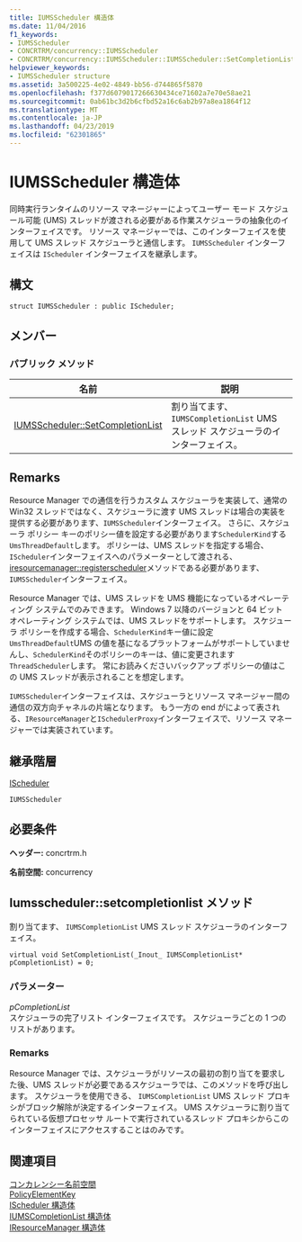 ```yaml
---
title: IUMSScheduler 構造体
ms.date: 11/04/2016
f1_keywords:
- IUMSScheduler
- CONCRTRM/concurrency::IUMSScheduler
- CONCRTRM/concurrency::IUMSScheduler::IUMSScheduler::SetCompletionList
helpviewer_keywords:
- IUMSScheduler structure
ms.assetid: 3a500225-4e02-4849-bb56-d744865f5870
ms.openlocfilehash: f377d6079017266630434ce71602a7e70e58ae21
ms.sourcegitcommit: 0ab61bc3d2b6cfbd52a16c6ab2b97a8ea1864f12
ms.translationtype: MT
ms.contentlocale: ja-JP
ms.lasthandoff: 04/23/2019
ms.locfileid: "62301865"
---
```

# <a name="iumsscheduler-structure"></a>IUMSScheduler 構造体

同時実行ランタイムのリソース マネージャーによってユーザー モード スケジュール可能 (UMS) スレッドが渡される必要がある作業スケジューラの抽象化のインターフェイスです。 リソース マネージャーでは、このインターフェイスを使用して UMS スレッド スケジューラと通信します。 `IUMSScheduler` インターフェイスは `IScheduler` インターフェイスを継承します。

## <a name="syntax"></a>構文

```
struct IUMSScheduler : public IScheduler;
```

## <a name="members"></a>メンバー

### <a name="public-methods"></a>パブリック メソッド

|名前|説明|
|----------|-----------------|
|[IUMSScheduler::SetCompletionList](#setcompletionlist)|割り当てます、 `IUMSCompletionList` UMS スレッド スケジューラのインターフェイス。|

## <a name="remarks"></a>Remarks

Resource Manager での通信を行うカスタム スケジューラを実装して、通常の Win32 スレッドではなく、スケジューラに渡す UMS スレッドは場合の実装を提供する必要があります、`IUMSScheduler`インターフェイス。 さらに、スケジューラ ポリシー キーのポリシー値を設定する必要があります`SchedulerKind`する`UmsThreadDefault`します。 ポリシーは、UMS スレッドを指定する場合、`IScheduler`インターフェイスへのパラメーターとして渡される、 [iresourcemanager::registerscheduler](iresourcemanager-structure.md#registerscheduler)メソッドである必要があります、`IUMSScheduler`インターフェイス。

Resource Manager では、UMS スレッドを UMS 機能になっているオペレーティング システムでのみできます。 Windows 7 以降のバージョンと 64 ビット オペレーティング システムでは、UMS スレッドをサポートします。 スケジューラ ポリシーを作成する場合、`SchedulerKind`キー値に設定`UmsThreadDefault`UMS の値を基になるプラットフォームがサポートしていませんし、`SchedulerKind`そのポリシーのキーは、値に変更されます`ThreadScheduler`します。 常にお読みくださいバックアップ ポリシーの値はこの UMS スレッドが表示されることを想定します。

`IUMSScheduler`インターフェイスは、スケジューラとリソース マネージャー間の通信の双方向チャネルの片端となります。 もう一方の end がによって表される、`IResourceManager`と`ISchedulerProxy`インターフェイスで、リソース マネージャーでは実装されています。

## <a name="inheritance-hierarchy"></a>継承階層

[IScheduler](ischeduler-structure.md)

`IUMSScheduler`

## <a name="requirements"></a>必要条件

**ヘッダー:** concrtrm.h

**名前空間:** concurrency

##  <a name="setcompletionlist"></a>  Iumsscheduler::setcompletionlist メソッド

割り当てます、 `IUMSCompletionList` UMS スレッド スケジューラのインターフェイス。

```
virtual void SetCompletionList(_Inout_ IUMSCompletionList* pCompletionList) = 0;
```

### <a name="parameters"></a>パラメーター

*pCompletionList*<br/>
スケジューラの完了リスト インターフェイスです。 スケジューラごとの 1 つのリストがあります。

### <a name="remarks"></a>Remarks

Resource Manager では、スケジューラがリソースの最初の割り当てを要求した後、UMS スレッドが必要であるスケジューラでは、このメソッドを呼び出します。 スケジューラを使用できる、 `IUMSCompletionList` UMS スレッド プロキシがブロック解除が決定するインターフェイス。 UMS スケジューラに割り当てられている仮想プロセッサ ルートで実行されているスレッド プロキシからこのインターフェイスにアクセスすることはのみです。

## <a name="see-also"></a>関連項目

[コンカレンシー名前空間](concurrency-namespace.md)<br/>
[PolicyElementKey](concurrency-namespace-enums.md)<br/>
[IScheduler 構造体](ischeduler-structure.md)<br/>
[IUMSCompletionList 構造体](iumscompletionlist-structure.md)<br/>
[IResourceManager 構造体](iresourcemanager-structure.md)
